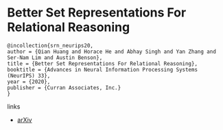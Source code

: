 # Better Set Representations For Relational Reasoning

```
@incollection{srn_neurips20,
author = {Qian Huang and Horace He and Abhay Singh and Yan Zhang and Ser-Nam Lim and Austin Benson},
title = {Better Set Representations For Relational Reasoning},
booktitle = {Advances in Neural Information Processing Systems (NeurIPS) 33},
year = {2020},
publisher = {Curran Associates, Inc.}
}
```

links
- [arXiv](https://arxiv.org/abs/2003.04448)
